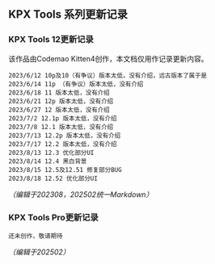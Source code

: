 ## KPX Tools 系列更新记录

### KPX Tools 12更新记录
该作品由Codemao Kitten4创作，本文档仅用作记录更新内容。
~~~
2023/6/12 10p及10（有争议）版本太低，没有介绍，远古版本了属于是
2023/6/14 11p （有争议）版本太低，没有介绍
2023/6/18 11 版本太低，没有介绍
2023/6/21 12p 版本太低，没有介绍
2023/6/27 12 版本太低，没有介绍
2023/7/2 12.1p 版本太低，没有介绍
2023/7/8 12.1 版本太低，没有介绍
2023/7/13 12.2p 版本太低，没有介绍
2023/7/17 12.2 版本太低，没有介绍
2023/8/13 12.3 优化部分UI
2023/8/14 12.4 黑白背景
2023/8/15 12.5及12.51 修复部分BUG
2023/8/18 12.52 优化部分UI
~~~
*（编辑于202308，202502统一Markdown）*

### KPX Tools Pro更新记录
~~~
还未创作，敬请期待
~~~
*（编辑于202502）*
